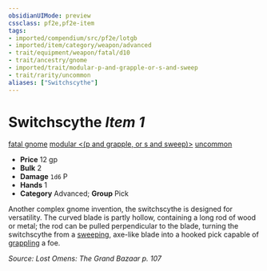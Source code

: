 ```yaml
---
obsidianUIMode: preview
cssclass: pf2e,pf2e-item
tags:
- imported/compendium/src/pf2e/lotgb
- imported/item/category/weapon/advanced
- trait/equipment/weapon/fatal/d10
- trait/ancestry/gnome
- imported/trait/modular-p-and-grapple-or-s-and-sweep
- trait/rarity/uncommon
aliases: ["Switchscythe"]
---
```

# Switchscythe *Item 1*  
[fatal <d10>](fatal.md)  [gnome](gnome.md)  [modular <(p and grapple, or s and sweep)>](modular-logm.md)  [uncommon](uncommon.md)  

- **Price** 12 gp
- **Bulk** 2
- **Damage** `1d6` P
- **Hands** 1
- **Category** Advanced; **Group** Pick 

Another complex gnome invention, the switchscythe is designed for versatility. The curved blade is partly hollow, containing a long rod of wood or metal; the rod can be pulled perpendicular to the blade, turning the switchscythe from a [sweeping](sweep.md), axe-like blade into a hooked pick capable of [grappling](rules/traits/grapple.md) a foe.

*Source: Lost Omens: The Grand Bazaar p. 107*